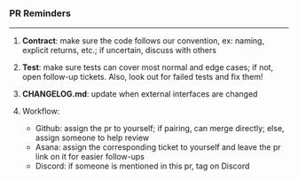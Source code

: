 ### PR Reminders
---

1. **Contract**: make sure the code follows our convention, ex: naming, explicit returns, etc.; if uncertain, discuss with others

2. **Test**: make sure tests can cover most normal and edge cases; if not, open follow-up tickets. Also, look out for failed tests and fix them!

3. **CHANGELOG.md**: update when external interfaces are changed

4. Workflow: 
    - Github: assign the pr to yourself; if pairing, can merge directly; else, assign someone to help review
    - Asana: assign the corresponding ticket to yourself and leave the pr link on it for easier follow-ups
    - Discord: if someone is mentioned in this pr, tag on Discord